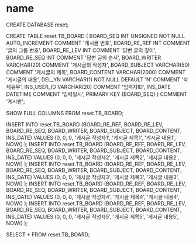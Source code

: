 # name
CREATE DATABASE reset;

CREATE TABLE reset.TB_BOARD (
    BOARD_SEQ INT UNSIGNED NOT NULL AUTO_INCREMENT COMMENT '게시글 번호',
    BOARD_RE_REF INT COMMENT '글의 그룹 번호',
    BOARD_RE_LEV INT COMMENT '답변 글의 깊이',
    BOARD_RE_SEQ INT COMMENT '답변 글의 순서',
    BOARD_WRITER VARCHAR(20) COMMENT '게시글의 작성자',
    BOARD_SUBJECT VARCHAR(50) COMMENT '게시글의 제목',
    BOARD_CONTENT VARCHAR(2000) COMMENT '게시글의 내용',
    DEL_YN VARCHAR(1) NOT NULL DEFAULT 'N' COMMENT '삭제유무',
    INS_USER_ID VARCHAR(20) COMMENT '입력자ID',
    INS_DATE DATETIME COMMENT '입력일시',
    PRIMARY KEY (BOARD_SEQ)
) COMMENT '게시판';

SHOW FULL COLUMNS FROM reset.TB_BOARD;

INSERT INTO reset.TB_BOARD (BOARD_RE_REF, BOARD_RE_LEV, BOARD_RE_SEQ, BOARD_WRITER, BOARD_SUBJECT, BOARD_CONTENT, INS_DATE) VALUES (0, 0, 0, '게시글 작성자1', '게시글 제목1', '게시글 내용1', NOW() );
INSERT INTO reset.TB_BOARD (BOARD_RE_REF, BOARD_RE_LEV, BOARD_RE_SEQ, BOARD_WRITER, BOARD_SUBJECT, BOARD_CONTENT, INS_DATE) VALUES (0, 0, 0, '게시글 작성자2', '게시글 제목2', '게시글 내용2', NOW() );
INSERT INTO reset.TB_BOARD (BOARD_RE_REF, BOARD_RE_LEV, BOARD_RE_SEQ, BOARD_WRITER, BOARD_SUBJECT, BOARD_CONTENT, INS_DATE) VALUES (0, 0, 0, '게시글 작성자3', '게시글 제목3', '게시글 내용3', NOW() );
INSERT INTO reset.TB_BOARD (BOARD_RE_REF, BOARD_RE_LEV, BOARD_RE_SEQ, BOARD_WRITER, BOARD_SUBJECT, BOARD_CONTENT, INS_DATE) VALUES (0, 0, 0, '게시글 작성자4', '게시글 제목4', '게시글 내용4', NOW() );
INSERT INTO reset.TB_BOARD (BOARD_RE_REF, BOARD_RE_LEV, BOARD_RE_SEQ, BOARD_WRITER, BOARD_SUBJECT, BOARD_CONTENT, INS_DATE) VALUES (0, 0, 0, '게시글 작성자5', '게시글 제목5', '게시글 내용5', NOW() );

SELECT *
FROM reset.TB_BOARD;
